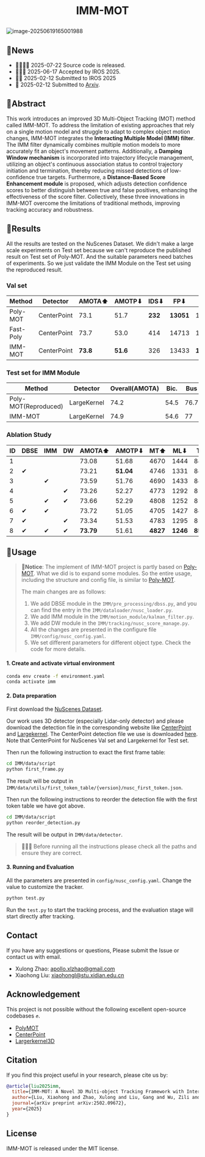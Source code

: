 

# <p align=center>IMM-MOT</p> 

![image-20250619165001988](C:\Users\Administrator\AppData\Roaming\Typora\typora-user-images\image-20250619165001988.png)

## 📢News

+ 🎉🎉🎉🎉 2025-07-22 Source code is released.
+ 🎉🎉🎉 2025-06-17 Accepted by IROS 2025.
+ 🎉🎉 2025-02-12 Submitted to IROS 2025
+ 🎉 2025-02-12 Submitted to [Arxiv](https://arxiv.org/abs/2502.09672).

## 🔻Abstract

This work introduces an improved 3D Multi-Object Tracking (MOT) method called IMM-MOT. To address the limitation of existing approaches that rely on a single motion model and struggle to adapt to complex object motion changes, IMM-MOT integrates the **Interacting Multiple Model (IMM) filter**. The IMM filter dynamically combines multiple motion models to more accurately fit an object's movement patterns. Additionally, a **Damping Window mechanism** is incorporated into trajectory lifecycle management, utilizing an object's continuous association status to control trajectory initiation and termination, thereby reducing missed detections of low-confidence true targets. Furthermore, a **Distance-Based Score Enhancement module** is proposed, which adjusts detection confidence scores to better distinguish between true and false positives, enhancing the effectiveness of the score filter. Collectively, these three innovations in IMM-MOT overcome the limitations of traditional methods, improving tracking accuracy and robustness.



## 🥟Results

All the results are tested on the NuScenes Dataset. We didn't make a large scale experiments on Test set because we can't reproduce the published result on Test set of Poly-MOT. And the suitable parameters need batches of experiments. So we just validate the IMM Module on the Test set using the reproduced result.

### Val set

| Method    | Detector    | AMOTA⬆   | AMOTP⬇   | IDS⬇    | FP⬇       | FN⬇       |
| --------- | ----------- | -------- | -------- | ------- | --------- | --------- |
| Poly-MOT  | CenterPoint | 73.1     | 51.7     | **232** | **13051** | 17593     |
| Fast-Poly | CenterPoint | 73.7     | 53.0     | 414     | 14713     | 15900     |
| IMM-MOT   | CenterPoint | **73.8** | **51.6** | 326     | 13433     | **15658** |

### Test set for IMM Module

| Method               | Detector    | Overall(AMOTA) | Bic. | Bus  | Car  | Motor. | Ped. | Tra. | Tru. |
| -------------------- | ----------- | -------------- | ---- | ---- | ---- | ------ | ---- | ---- | ---- |
| Poly-MOT(Reproduced) | LargeKernel | 74.2           | 54.5 | 76.7 | 85.6 | 79.3   | 81.2 | 75.4 | 66.6 |
| IMM-MOT              | LargeKernel | 74.9           | 54.6 | 77   | 86   | 79.6   | 84.1 | 75.8 | 67   |

### Ablation Study

| ID   | DBSE | IMM  | DW   | AMOTA⬆    | AMOTP⬇    | MT⬆      | ML⬇      | TP⬆       | FP⬇   | FN⬇       | IDS⬇    |
| ---- | ---- | ---- | ---- | --------- | --------- | -------- | -------- | --------- | ----- | --------- | ------- |
| 1    |      |      |      | 73.08     | 51.68     | 4670     | 1444     | 84072     | 13051 | 17593     | **232** |
| 2    | ✔    |      |      | 73.21     | **51.04** | 4746     | 1331     | 84654     | 12510 | 16942     | 301     |
| 3    |      | ✔    |      | 73.59     | 51.76     | 4690     | 1433     | 84303     | 13039 | 17342     | 252     |
| 4    |      |      | ✔    | 73.26     | 52.27     | 4773     | 1292     | 85161     | 12669 | 16417     | 319     |
| 5    |      | ✔    | ✔    | 73.66     | 52.29     | 4808     | 1252     | 85722     | 13146 | 15850     | 325     |
| 6    | ✔    | ✔    |      | 73.72     | 51.05     | 4705     | 1427     | 84521     | 13384 | 17124     | 252     |
| 7    | ✔    |      | ✔    | 73.34     | 51.53     | 4783     | 1295     | 85234     | 12850 | 16343     | 320     |
| 8    | ✔    | ✔    | ✔    | **73.79** | 51.61     | **4827** | **1246** | **85913** | 13433 | **15658** | 326     |



## 📃Usage

>  **📢Notice**: The implement of IMM-MOT project is partly based on [Poly-MOT](https://github.com/lixiaoyu2000/Poly-MOT). What we did is to expand some modules. So the entire usage, including the structure and config file, is similar to [Poly-MOT](https://github.com/lixiaoyu2000/Poly-MOT).
>
> The main changes are as follows:
>
> 1. We add DBSE module in the  `IMM/pre_processing/dbss.py`, and you can find the entry in the `IMM/dataloader/nusc_loader.py`.
> 2. We add IMM module in the `IMM/motion_module/kalman_filter.py`. 
> 3. We add DW module in the `IMM/tracking/nusc_score_manage.py`. 
> 4. All the changes are presented in the configure file `IMM/config/nusc_config.yaml`.
> 5. We set different parameters for different object type. Check the code for more details.



#### 1. Create and activate virtual environment

```bash
conda env create -f environment.yaml
conda activate imm
```

#### 2. Data preparation

First download the [NuScenes Dataset](https://www.nuscenes.org/nuscenes#download).

Our work uses 3D detector (especially Lidar-only detector) and please download the detection file in the corresponding website like [CenterPoint](https://github.com/tianweiy/CenterPoint) and [Largekernel](https://github.com/dvlab-research/LargeKernel3D). The CenterPoint detection file we use is downloaded [here](https://drive.google.com/drive/folders/1oGgi2RXZWnVJeCDK9G4PKaYNMjT2V6BO). Note that CenterPoint for NuScenes Val set and Largekernel for Test set. 

Then run the following instruction to exact the first frame table:

```bash
cd IMM/data/script
python first_frame.py
```

The result will be output in `IMM/data/utils/first_token_table/{version}/nusc_first_token.json`.

Then run the following instructions to reorder the detection file with the first token table we have got above.

```bash
cd IMM/data/script
python reorder_detection.py
```

The result will be output in `IMM/data/detector`.

> 📢📢📢 Before running all the instructions please check all the paths and ensure they are correct.

#### 3. Running and Evaluation

All the parameters are presented in `config/nusc_config.yaml`. Change the value to customize the tracker.

```BASH
python test.py
```

Run the `test.py` to start the tracking process, and the evaluation stage will start directly after tracking.

## Contact

If you have any suggestions or questions, Please submit the Issue or contact us with email.

+ Xulong Zhao: apollo.xlzhao@gmail.com 
+ Xiaohong Liu: xiaohongl@stu.xidian.edu.cn

## Acknowledgement

This project is not possible without the following excellent open-source codebases ✊.

+ [PolyMOT](https://github.com/lixiaoyu2000/Poly-MOT)
+ [CenterPoint](https://github.com/tianweiy/CenterPoint)
+ [Largerkernel3D](https://github.com/dvlab-research/LargeKernel3D)

## Citation

If you find this project useful in your research, please cite us by: 

```bibtex
@article{liu2025imm,
  title={IMM-MOT: A Novel 3D Multi-object Tracking Framework with Interacting Multiple Model Filter},
  author={Liu, Xiaohong and Zhao, Xulong and Liu, Gang and Wu, Zili and Wang, Tao and Meng, Lei and Wang, Yuhan},
  journal={arXiv preprint arXiv:2502.09672},
  year={2025}
}
```

## License

IMM-MOT is released under the MIT license.
